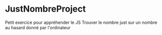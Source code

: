 # JustNombreProject

Petit exercice pour appréhender le JS
Trouver le nombre just sur un nombre au hasard donné par l'ordinateur
